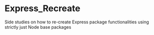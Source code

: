 # Express_Recreate
Side studies on how to re-create Express package functionalities using strictly just Node base packages
